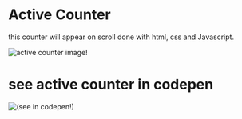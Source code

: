 # Active Counter

this counter will appear on scroll done with html, css and Javascript.

![active counter image!](active-count\activeCounter.jpg)

# see active counter in codepen

![(see in codepen!)](https://codepen.io/donnymz/pen/JjvJvXd)
